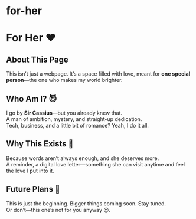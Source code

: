 # for-her
# For Her ❤️  

## About This Page  
This isn’t just a webpage. It’s a space filled with love, meant for **one special person**—the one who makes my world brighter.  

## Who Am I? 😈  
I go by **Sir Cassius**—but you already knew that.  
A man of ambition, mystery, and straight-up dedication.  
Tech, business, and a little bit of romance? Yeah, I do it all.  

## Why This Exists 💖  
Because words aren’t always enough, and she deserves more.  
A reminder, a digital love letter—something she can visit anytime and feel the love I put into it.  

## Future Plans 🚀  
This is just the beginning. Bigger things coming soon. Stay tuned.  
Or don’t—this one’s not for you anyway 😉.